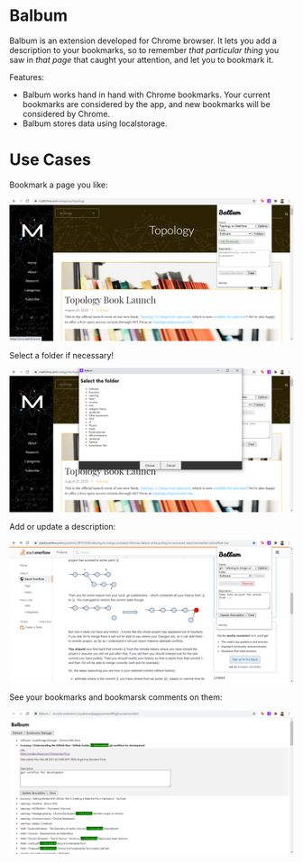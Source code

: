 # Balbum

Balbum is an extension developed for Chrome browser. It lets you add a description to your bookmarks, so to remember *that particular thing* you saw in *that page* that caught your attention, and let you to bookmark it.

[comment]: <> (Following a few things to know about it: )

Features: 

* Balbum works hand in hand with Chrome bookmarks. Your current bookmarks are considered by the app, and new bookmarks will be considered by Chrome.
* Balbum stores data using localstorage.

# Use Cases

Bookmark a page you like:

![image1](./readme_assets/1.PNG)

Select a folder if necessary!

![image2](./readme_assets/2.PNG)

Add or update a description:

![image3](./readme_assets/3.PNG)

See your bookmarks and bookmarsk comments on them:

![image4](./readme_assets/4.PNG)
